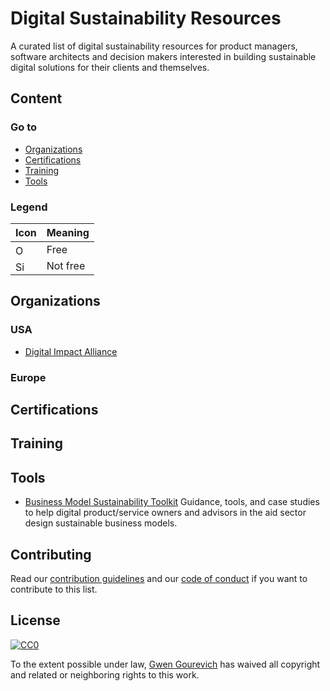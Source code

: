 # Digital Sustainability Resources
A curated list of digital sustainability resources for product managers, software architects and decision makers interested in building sustainable digital solutions for their clients and themselves.

## Content

### Go to
- [Organizations](#organizations)
- [Certifications](#certifications)
- [Training](#training)
- [Tools](#tools)

### Legend

| Icon                                                                                                                | Meaning                                            |
| ------------------------------------------------------------------------------------------------------------------- | -------------------------------------------------- |
| <img title="Open Source" width="16" src="https://cdn.jsdelivr.net/npm/simple-icons@1.2.7/icons/github.svg" />       | Free                                               |
| <img title="Sign Up Required" width="16" src="https://cdn.jsdelivr.net/npm/simple-icons@1.2.7/icons/shopify.svg" /> | Not free                                           |

## Organizations

### USA
- [Digital Impact Alliance](https://dial.global/) 

### Europe

## Certifications

## Training

## Tools
- [Business Model Sustainability Toolkit](https://sustainabilitytoolkit.digitalprinciples.org/) Guidance, tools, and case studies to help digital product/service owners and advisors in the aid sector design sustainable business models.

## Contributing

Read our [contribution guidelines](https://github.com/gwen-gg/digital-sustainability-resources/contributing.md) and our [code of conduct](https://github.com/gwen-gg/digital-sustainability-resources/code-of-conduct.md) if you want to contribute to this list.

## License

[![CC0](http://i.creativecommons.org/p/zero/1.0/88x31.png)](http://creativecommons.org/publicdomain/zero/1.0/)

To the extent possible under law, [Gwen Gourevich](https://github.com/gwen-gg) has waived all copyright and related or neighboring rights to this work.

